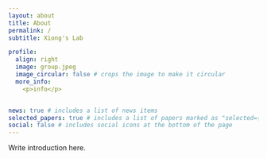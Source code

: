 ```yaml
---
layout: about
title: About
permalink: /
subtitle: Xiong's Lab

profile:
  align: right
  image: group.jpeg
  image_circular: false # crops the image to make it circular
  more_info: 
    <p>info</p>


news: true # includes a list of news items
selected_papers: true # includes a list of papers marked as "selected={true}"
social: false # includes social icons at the bottom of the page
---
```


Write introduction here. 
